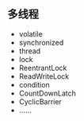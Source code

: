 ## 多线程





- volatile
- synchronized
- thread
- lock
- ReentrantLock
- ReadWriteLock
- condition
- CountDownLatch
- CyclicBarrier
- ......



